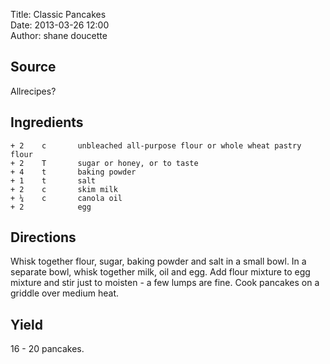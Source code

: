 Title: Classic Pancakes  
Date: 2013-03-26 12:00  
Author: shane doucette  


## Source
Allrecipes?


## Ingredients
~~~~
+ 2    c       unbleached all-purpose flour or whole wheat pastry flour
+ 2    T       sugar or honey, or to taste
+ 4    t       baking powder
+ 1    t       salt
+ 2    c       skim milk
+ ¼    c       canola oil
+ 2            egg
~~~~


## Directions
Whisk together flour, sugar, baking powder and salt in a small bowl. In a 
separate bowl, whisk together milk, oil and egg. Add flour mixture to 
egg mixture and stir just to moisten - a few lumps are fine. Cook pancakes on 
a griddle over medium heat.


## Yield
16 - 20 pancakes.


